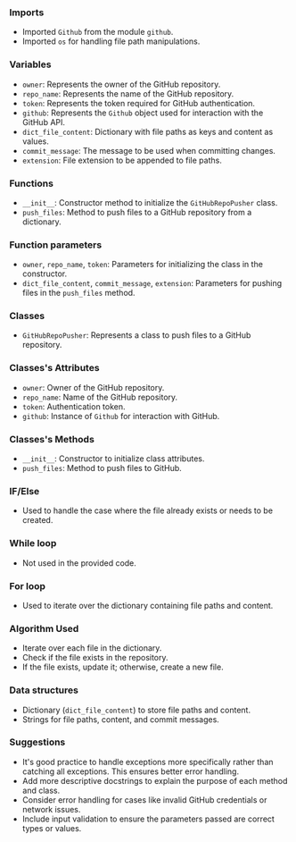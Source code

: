 ### Imports
- Imported `Github` from the module `github`.
- Imported `os` for handling file path manipulations.

### Variables
- `owner`: Represents the owner of the GitHub repository.
- `repo_name`: Represents the name of the GitHub repository.
- `token`: Represents the token required for GitHub authentication.
- `github`: Represents the `Github` object used for interaction with the GitHub API.
- `dict_file_content`: Dictionary with file paths as keys and content as values.
- `commit_message`: The message to be used when committing changes.
- `extension`: File extension to be appended to file paths.

### Functions
- `__init__`: Constructor method to initialize the `GitHubRepoPusher` class.
- `push_files`: Method to push files to a GitHub repository from a dictionary.

### Function parameters
- `owner`, `repo_name`, `token`: Parameters for initializing the class in the constructor.
- `dict_file_content`, `commit_message`, `extension`: Parameters for pushing files in the `push_files` method.

### Classes
- `GitHubRepoPusher`: Represents a class to push files to a GitHub repository.

### Classes's Attributes
- `owner`: Owner of the GitHub repository.
- `repo_name`: Name of the GitHub repository.
- `token`: Authentication token.
- `github`: Instance of `Github` for interaction with GitHub.

### Classes's Methods
- `__init__`: Constructor to initialize class attributes.
- `push_files`: Method to push files to GitHub.

### IF/Else
- Used to handle the case where the file already exists or needs to be created.

### While loop
- Not used in the provided code.

### For loop
- Used to iterate over the dictionary containing file paths and content.

### Algorithm Used
- Iterate over each file in the dictionary.
- Check if the file exists in the repository.
- If the file exists, update it; otherwise, create a new file.

### Data structures
- Dictionary (`dict_file_content`) to store file paths and content.
- Strings for file paths, content, and commit messages.

### Suggestions
- It's good practice to handle exceptions more specifically rather than catching all exceptions. This ensures better error handling.
- Add more descriptive docstrings to explain the purpose of each method and class.
- Consider error handling for cases like invalid GitHub credentials or network issues.
- Include input validation to ensure the parameters passed are correct types or values.